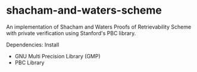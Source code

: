 # shacham-and-waters-scheme
An implementation of Shacham and Waters Proofs of Retrievability Scheme with private verification using Stanford's PBC library.

Dependencies:
Install 
* GNU Multi Precision Library (GMP)
* PBC Library
